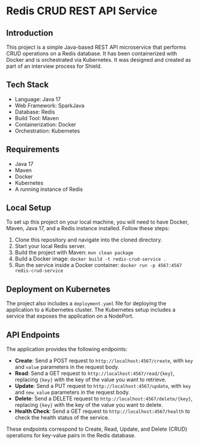 # Redis CRUD REST API Service

## Introduction
This project is a simple Java-based REST API microservice that performs CRUD operations on a Redis database. It has been containerized with Docker and is orchestrated via Kubernetes. It was designed and created as part of an interview process for Shield.

## Tech Stack
- Language: Java 17
- Web Framework: SparkJava
- Database: Redis
- Build Tool: Maven
- Containerization: Docker
- Orchestration: Kubernetes

## Requirements
- Java 17
- Maven
- Docker
- Kubernetes
- A running instance of Redis

## Local Setup
To set up this project on your local machine, you will need to have Docker, Maven, Java 17, and a Redis instance installed. Follow these steps:

1. Clone this repository and navigate into the cloned directory.
2. Start your local Redis server.
3. Build the project with Maven: `mvn clean package`
4. Build a Docker image: `docker build -t redis-crud-service .`
5. Run the service inside a Docker container: `docker run -p 4567:4567 redis-crud-service`

## Deployment on Kubernetes
The project also includes a `deployment.yaml` file for deploying the application to a Kubernetes cluster. The Kubernetes setup includes a service that exposes the application on a NodePort.

## API Endpoints
The application provides the following endpoints:

- **Create**: Send a POST request to `http://localhost:4567/create`, with `key` and `value` parameters in the request body.
- **Read**: Send a GET request to `http://localhost:4567/read/{key}`, replacing `{key}` with the key of the value you want to retrieve.
- **Update**: Send a PUT request to `http://localhost:4567/update`, with `key` and `new_value` parameters in the request body.
- **Delete**: Send a DELETE request to `http://localhost:4567/delete/{key}`, replacing `{key}` with the key of the value you want to delete.
- **Health Check**: Send a GET request to `http://localhost:4567/health` to check the health status of the service.

These endpoints correspond to Create, Read, Update, and Delete (CRUD) operations for key-value pairs in the Redis database.
